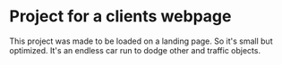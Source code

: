 # Project for a clients webpage

This project was made to be loaded on a landing page. So it's small but optimized.
It's an endless car run to dodge other and traffic objects.

